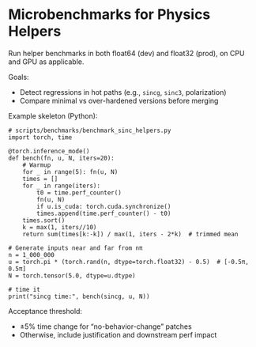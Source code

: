 # Microbenchmarks for Physics Helpers

Run helper benchmarks in both float64 (dev) and float32 (prod), on CPU and GPU as applicable.

Goals:
- Detect regressions in hot paths (e.g., `sincg`, `sinc3`, polarization)
- Compare minimal vs over-hardened versions before merging

Example skeleton (Python):

```
# scripts/benchmarks/benchmark_sinc_helpers.py
import torch, time

@torch.inference_mode()
def bench(fn, u, N, iters=20):
    # Warmup
    for _ in range(5): fn(u, N)
    times = []
    for _ in range(iters):
        t0 = time.perf_counter()
        fn(u, N)
        if u.is_cuda: torch.cuda.synchronize()
        times.append(time.perf_counter() - t0)
    times.sort()
    k = max(1, iters//10)
    return sum(times[k:-k]) / max(1, iters - 2*k)  # trimmed mean

# Generate inputs near and far from nπ
n = 1_000_000
u = torch.pi * (torch.rand(n, dtype=torch.float32) - 0.5)  # [-0.5π, 0.5π]
N = torch.tensor(5.0, dtype=u.dtype)

# time it
print("sincg time:", bench(sincg, u, N))
```

Acceptance threshold:
- ±5% time change for “no-behavior-change” patches
- Otherwise, include justification and downstream perf impact
